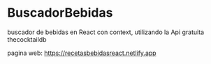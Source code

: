# BuscadorBebidas

buscador de bebidas en React con context, utilizando la Api gratuita thecocktaildb

pagina web: https://recetasbebidasreact.netlify.app
